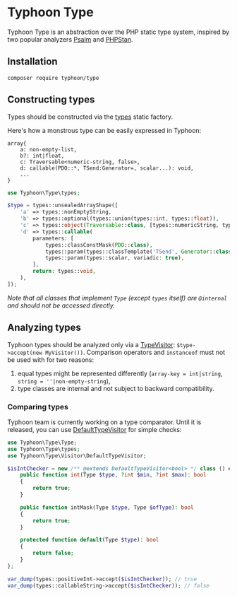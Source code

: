 # Typhoon Type

Typhoon Type is an abstraction over the PHP static type system, inspired by two popular analyzers [Psalm](https://psalm.dev/) and [PHPStan](https://phpstan.org/).

## Installation

```
composer require typhoon/type
```

## Constructing types

Types should be constructed via the [types](../src/Type/types.php) static factory.

Here's how a monstrous type can be easily expressed in Typhoon:

```
array{
    a: non-empty-list,
    b?: int|float,
    c: Traversable<numeric-string, false>,
    d: callable(PDO::*, TSend:Generator=, scalar...): void,
    ...
}
```
```php
use Typhoon\Type\types;

$type = types::unsealedArrayShape([
    'a' => types::nonEmptyString,
    'b' => types::optional(types::union(types::int, types::float)),
    'c' => types::object(Traversable::class, [types::numericString, types::false]),
    'd' => types::callable(
        parameters: [
            types::classConstMask(PDO::class),
            types::param(types::classTemplate('TSend', Generator::class), hasDefault: true),
            types::param(types::scalar, variadic: true),
        ],
        return: types::void,
    ),
]);
```

_Note that all classes that implement `Type` (except `types` itself) are `@internal` and should not be accessed directly._

## Analyzing types

Typhoon types should be analyzed only via a [TypeVisitor](../src/Type/TypeVisitor.php): `$type->accept(new MyVisitor())`. Comparison operators and `instanceof`
must not be used with for two reasons:
1. equal types might be represented differently (`array-key = int|string`, `string = ''|non-empty-string`),
2. type classes are internal and not subject to backward compatibility.

### Comparing types

Typhoon team is currently working on a type comparator. Until it is released, you can use [DefaultTypeVisitor](../src/Type/DefaultTypeVisitor.php) for simple checks:

```php
use Typhoon\Type\Type;
use Typhoon\Type\types;
use Typhoon\Type\Visitor\DefaultTypeVisitor;

$isIntChecker = new /** @extends DefaultTypeVisitor<bool> */ class () extends DefaultTypeVisitor {
    public function int(Type $type, ?int $min, ?int $max): bool
    {
        return true;
    }

    public function intMask(Type $type, Type $ofType): bool
    {
        return true;
    }

    protected function default(Type $type): bool
    {
        return false;
    }
};

var_dump(types::positiveInt->accept($isIntChecker)); // true
var_dump(types::callableString->accept($isIntChecker)); // false
```
